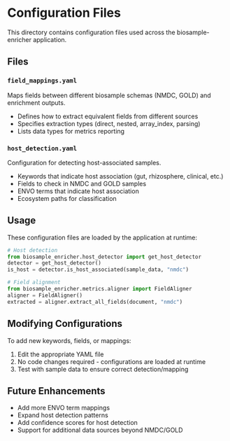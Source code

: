 # Configuration Files

This directory contains configuration files used across the biosample-enricher application.

## Files

### `field_mappings.yaml`
Maps fields between different biosample schemas (NMDC, GOLD) and enrichment outputs.
- Defines how to extract equivalent fields from different sources
- Specifies extraction types (direct, nested, array_index, parsing)
- Lists data types for metrics reporting

### `host_detection.yaml`
Configuration for detecting host-associated samples.
- Keywords that indicate host association (gut, rhizosphere, clinical, etc.)
- Fields to check in NMDC and GOLD samples
- ENVO terms that indicate host association
- Ecosystem paths for classification

## Usage

These configuration files are loaded by the application at runtime:

```python
# Host detection
from biosample_enricher.host_detector import get_host_detector
detector = get_host_detector()
is_host = detector.is_host_associated(sample_data, "nmdc")

# Field alignment
from biosample_enricher.metrics.aligner import FieldAligner
aligner = FieldAligner()
extracted = aligner.extract_all_fields(document, "nmdc")
```

## Modifying Configurations

To add new keywords, fields, or mappings:
1. Edit the appropriate YAML file
2. No code changes required - configurations are loaded at runtime
3. Test with sample data to ensure correct detection/mapping

## Future Enhancements

- Add more ENVO term mappings
- Expand host detection patterns
- Add confidence scores for host detection
- Support for additional data sources beyond NMDC/GOLD